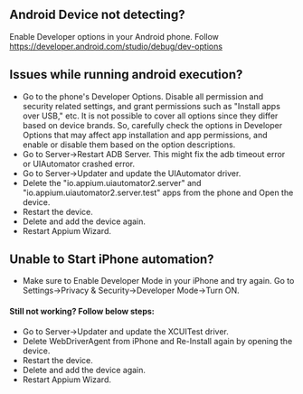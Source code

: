 ## Android Device not detecting?
Enable Developer options in your Android phone. Follow https://developer.android.com/studio/debug/dev-options

## Issues while running android execution?
* Go to the phone's Developer Options. Disable all permission and security related settings, and grant permissions such as "Install apps over USB," etc. It is not possible to cover all options since they differ based on device brands.
  So, carefully check the options in Developer Options that may affect app installation and app permissions, and enable or disable them based on the option descriptions.
* Go to Server->Restart ADB Server. This might fix the adb timeout error or UIAutomator crashed error.
* Go to Server->Updater and update the UIAutomator driver.
* Delete the "io.appium.uiautomator2.server" and "io.appium.uiautomator2.server.test" apps from the phone and Open the device.
* Restart the device.
* Delete and add the device again.
* Restart Appium Wizard.

## Unable to Start iPhone automation?
* Make sure to Enable Developer Mode in your iPhone and try again. Go to Settings->Privacy & Security->Developer Mode->Turn ON.
#### Still not working? Follow below steps:
* Go to Server->Updater and update the XCUITest driver.
* Delete WebDriverAgent from iPhone and Re-Install again by opening the device.
* Restart the device.
* Delete and add the device again.
* Restart Appium Wizard.
